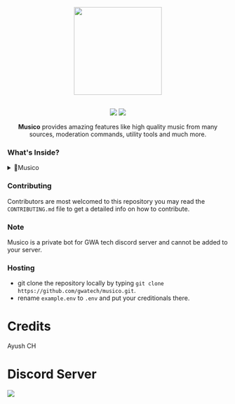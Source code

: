<div align="center">
<p align="center"><img src="https://cdn.discordapp.com/avatars/769179909300944906/944ea131a5181e82181b19127534470c.png?size=2048" width="200"></p><br>
<a href="https://discord.com/invite/sY57ftY"><img src="https://img.shields.io/discord/694554848758202451?style=for-the-badge"></a>
<a href="https://github.com/gwatech/musico/blob/main/LICENSE"><img src="https://img.shields.io/github/license/mashape/apistatus.svg?style=for-the-badge"></a>

<p><b>Musico</b> provides amazing features like high quality music from many sources, moderation commands, utility tools and much more.</p>
</div>

### What's Inside?
<details>
<summary>📂Musico</summary>
<details>
<summary>📂src</summary>
<details>
<summary>📂commands</summary>
</details>
<details>
<summary>📂core</summary>
</details>
<details>
<summary>📂inhibitors</summary>
</details>
<details>
<summary>📂listeners</summary>
</details>
<details>
<summary>📂struct</summary>
</details>
<details>
<summary>📂util</summary>
</details>
</details>
📄.eslintrc.json<br />
📄.gitignore<br />
📄CONTRIBUTING.md<br />
📄example.env<br />
📄index.js<br />
📄LICENSE<br />
📄package.json<br />
📄Procfile<br />
📄README.md
</details>

### Contributing 
Contributors are most welcomed to this repository you may read the `CONTRIBUTING.md` file to get a detailed info on how to contribute.

### Note
Musico is a private bot for GWA tech discord server and cannot be added to your server.

### Hosting
- git clone the repository locally by typing `git clone https://github.com/gwatech/musico.git`.
- rename `example.env` to `.env` and put your creditionals there.

# Credits
Ayush CH

# Discord Server
<a href="https://discord.com/invite/sY57ftY"><img src="https://cdn.discordapp.com/attachments/768300525456064533/808563278052851722/unknown.png"></a>